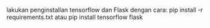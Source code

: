 lakukan penginstallan tensorflow dan Flask dengan cara:
pip install -r requirements.txt atau
pip install tensorflow flask
